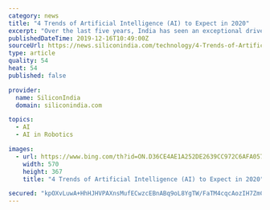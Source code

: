 ```yaml
---
category: news
title: "4 Trends of Artificial Intelligence (AI) to Expect in 2020"
excerpt: "Over the last five years, India has seen an exceptional drive in the number of platforms, applications, and tools based on Artificial Intelligence technologies. In the beginning, AI was associated with the robots and now things have changed quite drastically over the last few years. Driven by the huge changes in the mechanism and capitalism ..."
publishedDateTime: 2019-12-16T10:49:00Z
sourceUrl: https://news.siliconindia.com/technology/4-Trends-of-Artificial-Intelligence-AI-to-Expect-in-2020-nid-211499-cid-2.html
type: article
quality: 54
heat: 54
published: false

provider:
  name: SiliconIndia
  domain: siliconindia.com

topics:
  - AI
  - AI in Robotics

images:
  - url: https://www.bing.com/th?id=ON.D36CE4AE1A252DE2639CC972C6AFA057
    width: 570
    height: 367
    title: "4 Trends of Artificial Intelligence (AI) to Expect in 2020"

secured: "kpOXvLuwA+HhHJHVPAXnsMufECwzcEBnABq9oL8YgTW/FaTM4cqcAozIH7ZmCsaUuIAUBJwrw/JSYCpLhupTGROFaSe0/Yv4BQIqLLGF1wI2J44g8Y3LTP/KgGplQnvYDIsK4FXoYvbw5kXgY9aiaAMBvEJrYe40tECwe0U805aMCe/qiuayumWjW/v1DXFE0mjeT7z4b74w8IWGp/ta7nb8ylnf7zY9FH0aKbnz4K/ctX07H5bDqVVEX6s1w1EVJlzFMWEy9ER3a8vNawgsAg==;uLLWy6zYW40IUnq906SSQg=="
---
```


